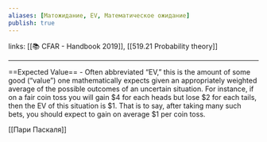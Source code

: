 ```yaml
---
aliases: [Матожидание, EV, Математическое ожидание]
publish: true
---
```

links: [[📚 CFAR - Handbook 2019]], [[519.21  Probability theory]]

---

==Expected Value== - Often abbreviated “EV,” this is the amount of some good (“value”) one mathematically expects given an appropriately weighted average of the possible outcomes of an uncertain situation.
For instance, if on a fair coin toss you will gain $4 for each heads but lose $2 for each tails, then the EV of this situation is $1. That is to say, after taking many such bets, you should expect to gain on average $1 per coin toss.

[[Пари Паскаля]]